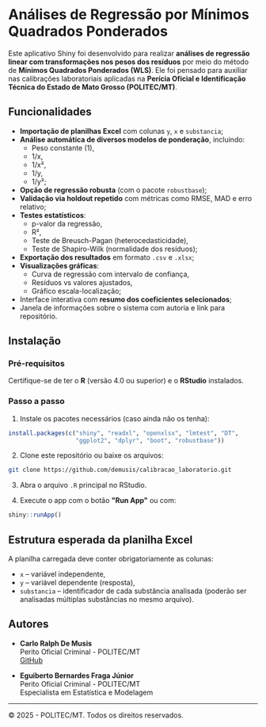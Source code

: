 # Análises de Regressão por Mínimos Quadrados Ponderados

Este aplicativo Shiny foi desenvolvido para realizar **análises de regressão linear com transformações nos pesos dos resíduos** por meio do método de **Mínimos Quadrados Ponderados (WLS)**. Ele foi pensado para auxiliar nas calibrações laboratoriais aplicadas na **Perícia Oficial e Identificação Técnica do Estado de Mato Grosso (POLITEC/MT)**.

## Funcionalidades

- **Importação de planilhas Excel** com colunas `y`, `x` e `substancia`;
- **Análise automática de diversos modelos de ponderação**, incluindo:
  - Peso constante (1),
  - 1/x,
  - 1/x²,
  - 1/y,
  - 1/y²;
- **Opção de regressão robusta** (com o pacote `robustbase`);
- **Validação via holdout repetido** com métricas como RMSE, MAD e erro relativo;
- **Testes estatísticos**:
  - p-valor da regressão,
  - R²,
  - Teste de Breusch-Pagan (heterocedasticidade),
  - Teste de Shapiro-Wilk (normalidade dos resíduos);
- **Exportação dos resultados** em formato `.csv` e `.xlsx`;
- **Visualizações gráficas**:
  - Curva de regressão com intervalo de confiança,
  - Resíduos vs valores ajustados,
  - Gráfico escala-localização;
- Interface interativa com **resumo dos coeficientes selecionados**;
- Janela de informações sobre o sistema com autoria e link para repositório.

## Instalação

### Pré-requisitos

Certifique-se de ter o **R** (versão 4.0 ou superior) e o **RStudio** instalados.

### Passo a passo

1. Instale os pacotes necessários (caso ainda não os tenha):

```r
install.packages(c("shiny", "readxl", "openxlsx", "lmtest", "DT", 
                   "ggplot2", "dplyr", "boot", "robustbase"))
```

2. Clone este repositório ou baixe os arquivos:

```bash
git clone https://github.com/demusis/calibracao_laboratorio.git
```

3. Abra o arquivo `.R` principal no RStudio.

4. Execute o app com o botão **"Run App"** ou com:

```r
shiny::runApp()
```

## Estrutura esperada da planilha Excel

A planilha carregada deve conter obrigatoriamente as colunas:

- `x` – variável independente,
- `y` – variável dependente (resposta),
- `substancia` – identificador de cada substância analisada (poderão ser analisadas múltiplas substâncias no mesmo arquivo).

## Autores

- **Carlo Ralph De Musis**  
  Perito Oficial Criminal - POLITEC/MT  
  [GitHub](https://github.com/demusis)

- **Eguiberto Bernardes Fraga Júnior**  
  Perito Oficial Criminal - POLITEC/MT  
  Especialista em Estatística e Modelagem

---

© 2025 - POLITEC/MT. Todos os direitos reservados.
